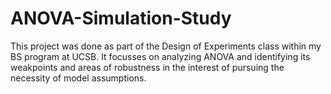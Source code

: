 # ANOVA-Simulation-Study

This project was done as part of the Design of Experiments class within my BS program at UCSB. It focusses on analyzing ANOVA and identifying its weakpoints and areas of robustness in the interest of pursuing the necessity of model assumptions.
